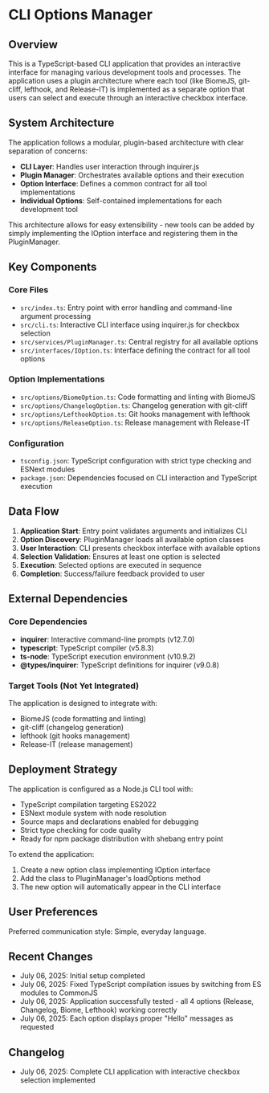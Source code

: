 # CLI Options Manager

## Overview

This is a TypeScript-based CLI application that provides an interactive interface for managing various development tools and processes. The application uses a plugin architecture where each tool (like BiomeJS, git-cliff, lefthook, and Release-IT) is implemented as a separate option that users can select and execute through an interactive checkbox interface.

## System Architecture

The application follows a modular, plugin-based architecture with clear separation of concerns:

- **CLI Layer**: Handles user interaction through inquirer.js
- **Plugin Manager**: Orchestrates available options and their execution
- **Option Interface**: Defines a common contract for all tool implementations
- **Individual Options**: Self-contained implementations for each development tool

This architecture allows for easy extensibility - new tools can be added by simply implementing the IOption interface and registering them in the PluginManager.

## Key Components

### Core Files
- `src/index.ts`: Entry point with error handling and command-line argument processing
- `src/cli.ts`: Interactive CLI interface using inquirer.js for checkbox selection
- `src/services/PluginManager.ts`: Central registry for all available options
- `src/interfaces/IOption.ts`: Interface defining the contract for all tool options

### Option Implementations
- `src/options/BiomeOption.ts`: Code formatting and linting with BiomeJS
- `src/options/ChangelogOption.ts`: Changelog generation with git-cliff
- `src/options/LefthookOption.ts`: Git hooks management with lefthook
- `src/options/ReleaseOption.ts`: Release management with Release-IT

### Configuration
- `tsconfig.json`: TypeScript configuration with strict type checking and ESNext modules
- `package.json`: Dependencies focused on CLI interaction and TypeScript execution

## Data Flow

1. **Application Start**: Entry point validates arguments and initializes CLI
2. **Option Discovery**: PluginManager loads all available option classes
3. **User Interaction**: CLI presents checkbox interface with available options
4. **Selection Validation**: Ensures at least one option is selected
5. **Execution**: Selected options are executed in sequence
6. **Completion**: Success/failure feedback provided to user

## External Dependencies

### Core Dependencies
- **inquirer**: Interactive command-line prompts (v12.7.0)
- **typescript**: TypeScript compiler (v5.8.3)
- **ts-node**: TypeScript execution environment (v10.9.2)
- **@types/inquirer**: TypeScript definitions for inquirer (v9.0.8)

### Target Tools (Not Yet Integrated)
The application is designed to integrate with:
- BiomeJS (code formatting and linting)
- git-cliff (changelog generation)
- lefthook (git hooks management)
- Release-IT (release management)

## Deployment Strategy

The application is configured as a Node.js CLI tool with:
- TypeScript compilation targeting ES2022
- ESNext module system with node resolution
- Source maps and declarations enabled for debugging
- Strict type checking for code quality
- Ready for npm package distribution with shebang entry point

To extend the application:
1. Create a new option class implementing IOption interface
2. Add the class to PluginManager's loadOptions method
3. The new option will automatically appear in the CLI interface

## User Preferences

Preferred communication style: Simple, everyday language.

## Recent Changes

- July 06, 2025: Initial setup completed
- July 06, 2025: Fixed TypeScript compilation issues by switching from ES modules to CommonJS
- July 06, 2025: Application successfully tested - all 4 options (Release, Changelog, Biome, Lefthook) working correctly
- July 06, 2025: Each option displays proper "Hello" messages as requested

## Changelog

- July 06, 2025: Complete CLI application with interactive checkbox selection implemented